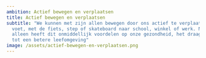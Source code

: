 ```yaml
---
ambition: Actief bewegen en verplaatsen
title: Actief bewegen en verplaatsen
subtitle: "We kunnen met zijn allen bewegen door ons actief te verplaatsen: te
  voet, met de fiets, step of skateboard naar school, winkel of werk. Niet
  alleen heeft dit onmiddellijk voordelen op onze gezondheid, het draagt ook bij
  tot een betere leefomgeving"
image: /assets/actief-bewegen-en-verplaatsen.png
---
```

